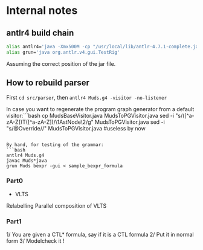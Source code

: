 # Internal notes

## antlr4 build chain
```bash
alias antlr4='java -Xmx500M -cp "/usr/local/lib/antlr-4.7.1-complete.jar:$CLASSPATH" org.antlr.v4.Tool'
alias grun='java org.antlr.v4.gui.TestRig'
```

Assuming the correct position of the jar file.

## How to rebuild parser

First `cd src/parser`, then `antlr4 Muds.g4 -visitor -no-listener`

In case you want to regenerate the program graph generator from a default
visitor:```bash
cp MudsBaseVisitor.java MudsToPGVisitor.java
sed -i "s/\([^a-zA-Z]\)T\([^a-zA-Z]\)/\1AstNode\2/g" MudsToPGVisitor.java
sed -i "s/@Override//" MudsToPGVisitor.java   #useless by now
```

By hand, for testing of the grammar:
```bash
antlr4 Muds.g4
javac Muds*java
grun Muds bexpr -gui < sample_bexpr_formula
```

### Part0

* VLTS

Relabelling
Parallel composition of VLTS

### Part1
1/ You are given a CTL* formula, say if it is a CTL formula
2/ Put it in normal form
3/ Modelcheck it !

